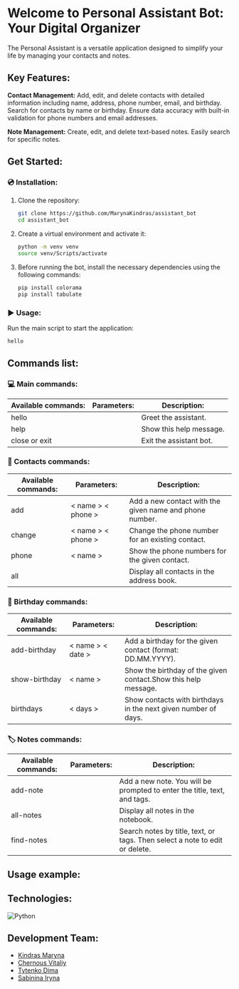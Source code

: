 # Welcome to Personal Assistant Bot: Your Digital Organizer

The Personal Assistant is a versatile application designed to simplify your life by managing your contacts and notes.

## Key Features:

**Contact Management:** Add, edit, and delete contacts with detailed information including name, address, phone number, email, and birthday. Search for contacts by name or birthday. Ensure data accuracy with built-in validation for phone numbers and email addresses.

**Note Management:** Create, edit, and delete text-based notes. Easily search for specific notes.

## Get Started:

### :cd: Installation:

1. Clone the repository:

   ```bash
   git clone https://github.com/MarynaKindras/assistant_bot
   cd assistant_bot
   ```

2. Create a virtual environment and activate it:

   ```bash
   python -m venv venv
   source venv/Scripts/activate
   ```

3. Before running the bot, install the necessary dependencies using the following commands:

   ```bash
   pip install colorama
   pip install tabulate
   ```

### :arrow_forward: Usage:

Run the main script to start the application:

```bash
hello
```

## Commands list:

### :computer: Main commands:

| Available commands: | Parameters:    | Description:            |
| ------------------- | -------------- | ----------------------- |
| hello               |                | Greet the assistant.    |
| help                |                | Show this help message. |
| close or exit       |                | Exit the assistant bot. |

### :calling: Contacts commands:

| Available commands: | Parameters:        | Description:                                           |
| ------------------- | ------------------ | ------------------------------------------------------ |
| add                 | < name > < phone > | Add a new contact with the given name and phone number.|
| change              | < name > < phone > | Change the phone number for an existing contact.       |
| phone               | < name >           | Show the phone numbers for the given contact.          |
| all                 |                    | Display all contacts in the address book.              |

### :calendar: Birthday commands:

| Available commands: | Parameters:        | Description:                                                   |
| ------------------- | ------------------ | -------------------------------------------------------------- |
| add-birthday        | < name > < date >  | Add a birthday for the given contact (format: DD.MM.YYYY).     |
| show-birthday       | < name >           | Show the birthday of the given contact.Show this help message. |
| birthdays           | < days >           | Show contacts with birthdays in the next given number of days. |

### :label: Notes commands:

| Available commands: | Parameters:    | Description:                                                                |
| ------------------- | -------------- | --------------------------------------------------------------------------- |
| add-note            |                | Add a new note. You will be prompted to enter the title, text, and tags.    |
| all-notes           |                | Display all notes in the notebook.                                          |
| find-notes          |                | Search notes by title, text, or tags. Then select a note to edit or delete. |

## Usage example:

## Technologies:

![Python](https://img.shields.io/badge/python-3670A0?style=for-the-badge&logo=python&logoColor=ffdd54)

## Development Team:

- [Kindras Maryna](https://github.com/MarynaKindras)
- [Chernous Vitaliy](https://github.com/vitalii-kyiv)
- [Tytenko Dima](https://github.com/dimatytenko)
- [Sabinina Iryna](https://github.com/IrynaSabinina)
